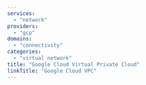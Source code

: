 ```yaml
---
services:
  - "network"
providers:
  - "gcp"
domains:
  - "connectivity"
categories:
  - "virtual network"
title: "Google Cloud Virtual Private Cloud"
linkTitle: "Google Cloud VPC"
---
```

